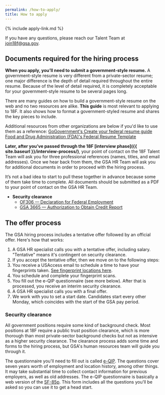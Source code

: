 ```yaml
---
permalink: /how-to-apply/
title: How to apply
---
```

{% include apply-link.md %}

If you have any questions, please reach our Talent Team at [join18f@gsa.gov](mailto:join18f@gsa.gov).

## Documents required for the hiring process

**When you apply, you’ll need to submit a government-style resume.** A government-style resume is very different from a private-sector resume; one major difference is the depth of detail required throughout the entire resume. Because of the level of detail required, it is completely acceptable for your government-style resume to be several pages long. 

There are many guides on how to build a government-style resume on the web and no two resources are alike. **This guide** is most relevant to applying to 18F. It also shows how to format a government-styled resume and shares the key pieces to include. 

Additional resources from other organizations are below if you'd like to use them as a reference: 
[GoGovernment's Create your federal resume guide](http://gogovernment.org/how_to_apply/write_your_federal_resume/create_your_resume.php) 
[Food and Drug Administration (FDA)'s Federal Resume Template](http://www.fda.gov/downloads/AboutFDA/WorkingatFDA/UCM279014.pdf)

**Later, after you’ve passed through the 18F [interview
phase]({{ site.baseurl }}/interview-process/)**, your point of contact on the 18F Talent Team will ask you for three professional references (names, titles, and email addresses). Once we hear back from them, the GSA HR Team will ask you for additional documents in order to proceed with the hiring process.

It’s not a bad idea to start to pull these together in advance
because some of them take time to complete. All documents should be
submitted as a PDF to your point of contact on the GSA HR Team.

-   **Security clearance**
    -   [OF306 — Declaration for Federal Employment](https://www.opm.gov/Forms/pdf_fill/of0306.pdf)
    -   [GSA 3665 — Authorization to Obtain Credit Report](http://www.gsa.gov/portal/getFormFormatPortalData.action?mediaId=29769)

## The offer process

The GSA hiring process includes a tentative offer followed by an official offer. Here's how that works:

1.  A GSA HR specialist calls you with a tentative offer, including salary. "Tentative" means it's contingent on security clearance.
2.  If you accept the tentative offer, then we move on to the following steps:
3.  You receive a USAccess email to schedule a time to have your fingerprints taken. [See fingerprint locations here](http://www.fedidcard.gov/centerlocator.aspx).
4.  You schedule and complete your fingerprint scans.
5.  You fill out the e-QIP questionnaire (see more below). After that is processed, you receive an interim security clearance.
6.  A GSA HR specialist calls you with a final offer.
7.  We work with you to set a start date. Candidates start every other Monday, which coincides with the start of the GSA pay period.

### Security clearance

All government positions require some kind of background check. Most positions at 18F require a public trust position clearance, which is more thorough than most private-sector background checks but not as intensive as a higher security clearance. The clearance process adds some time and forms to the hiring process, but GSA's human resources team will guide you through it.

The questionnaire you'll need to fill out is called [e-QIP](https://www.opm.gov/investigations/e-qip-application/). The questions cover seven years worth of employment and location history, among other things. It may take substantial time to collect contact information for previous employers, as well as old addresses. The e-QIP questionnaire is basically a web version of the [SF-85p](https://www.opm.gov/forms/pdf_fill/sf85p.pdf). This form includes all the questions you'll be asked so you can use it to get a head start.


